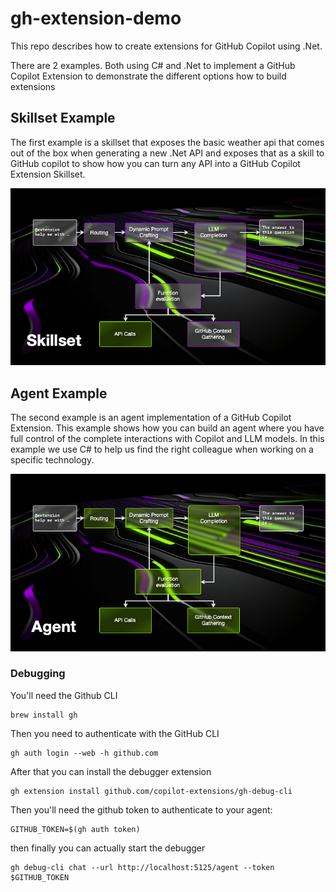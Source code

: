 # gh-extension-demo
This repo describes how to create extensions for GitHub Copilot using .Net.

There are 2 examples. Both using C# and .Net to implement a GitHub Copilot Extension to demonstrate the different options how to build extensions

## Skillset Example 
The first example is a skillset that exposes the basic weather api that comes out of the box when generating a new .Net API and exposes that as a skill to GitHub copilot to show how you can turn any API into a GitHub Copilot Extension Skillset.

![Skillset Example](img/skillset.png)

## Agent Example
The second example is an agent implementation of a GitHub Copilot Extension. This example shows how you can build an agent where you have full control of the complete interactions with Copilot and LLM models. In this example we use C# to help us find the right colleague when working on a specific technology.

![Agent Example](img/agent.png)


### Debugging
You'll need the Github CLI
```
brew install gh
```

Then you need to authenticate with the GitHub CLI
```
gh auth login --web -h github.com
```

After that you can install the debugger extension
```
gh extension install github.com/copilot-extensions/gh-debug-cli
```

Then you'll need the github token to authenticate to your agent:
```
GITHUB_TOKEN=$(gh auth token)
```

then finally you can actually start the debugger
```
gh debug-cli chat --url http://localhost:5125/agent --token $GITHUB_TOKEN
```
